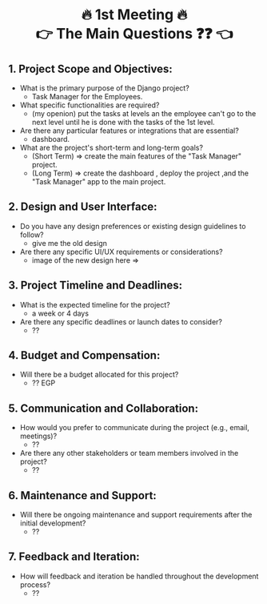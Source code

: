 <h1 align='center'>🔥 1st Meeting 🔥 <br> 👉 The Main Questions ❓❓ 👈</h1>


## 1. Project Scope and Objectives:
- What is the primary purpose of the Django project?
  - Task Manager for the Employees.
- What specific functionalities are required?
  - (my openion) put the tasks at levels an the employee can't go to the next level until he is done with the tasks of the 1st level.
- Are there any particular features or integrations that are essential?
  - dashboard.
- What are the project's short-term and long-term goals?
  - (Short Term) => create the main features of the "Task Manager" project.
  - (Long Term) => create the dashboard , deploy the project ,and the "Task Manager" app to the main project.

## 2. Design and User Interface:
- Do you have any design preferences or existing design guidelines to follow?
    - give me the old design
- Are there any specific UI/UX requirements or considerations?
    - image of the new design here => 

## 3. Project Timeline and Deadlines:
- What is the expected timeline for the project?
  - a week or 4 days
- Are there any specific deadlines or launch dates to consider?
  - ??

## 4. Budget and Compensation:
- Will there be a budget allocated for this project?
  - ?? EGP
## 5. Communication and Collaboration:
- How would you prefer to communicate during the project (e.g., email, meetings)?
  - ??
- Are there any other stakeholders or team members involved in the project?
  - ??

## 6. Maintenance and Support:
- Will there be ongoing maintenance and support requirements after the initial development?
  - ??

## 7. Feedback and Iteration:
- How will feedback and iteration be handled throughout the development process?
  - ??
